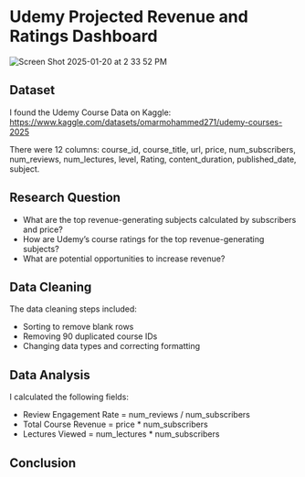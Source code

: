 # Udemy Projected Revenue and Ratings Dashboard

![Screen Shot 2025-01-20 at 2 33 52 PM](https://github.com/user-attachments/assets/8e678aad-d565-4ed8-992c-e6524528e41f)




## Dataset 

I found the Udemy Course Data on Kaggle: https://www.kaggle.com/datasets/omarmohammed271/udemy-courses-2025 

There were 12 columns: course_id, course_title, url, price, num_subscribers, num_reviews, num_lectures, level, Rating, content_duration, published_date, subject. 

## Research Question 
 
- What are the top revenue-generating subjects calculated by subscribers and price? 
- How are Udemy’s course ratings for the top revenue-generating subjects? 
- What are potential opportunities to increase revenue? 

## Data Cleaning 
 
The data cleaning steps included: 
- Sorting to remove blank rows 
- Removing 90 duplicated course IDs
- Changing data types and correcting formatting


## Data Analysis 

I calculated the following fields: 
- Review Engagement Rate = num_reviews / num_subscribers
- Total Course Revenue = price * num_subscribers 
- Lectures Viewed = num_lectures * num_subscribers

## Conclusion 

